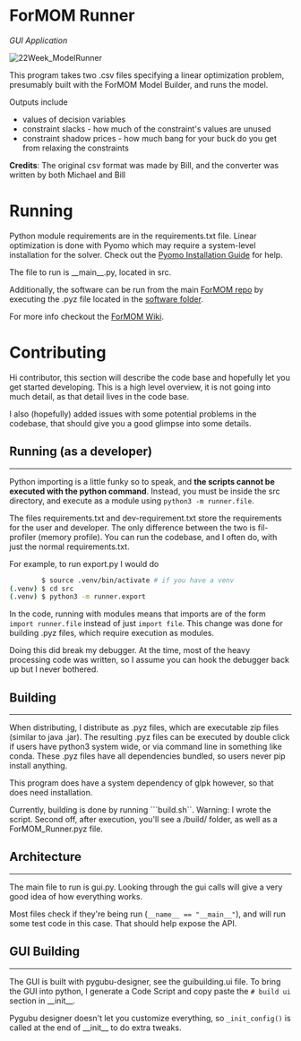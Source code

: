 # ForMOM Runner
*GUI Application*

![22Week_ModelRunner](https://user-images.githubusercontent.com/49537988/181365320-7868a2d1-0cb4-4ce9-b08d-bef3a5cf4b70.png)

This program takes two .csv files specifying a linear optimization problem,
presumably built with the ForMOM Model Builder, and runs the model.

Outputs include
 - values of decision variables
 - constraint slacks - how much of the constraint's values are unused
 - constraint shadow prices - how much bang for your buck do you get from relaxing the constraints

**Credits**: The original csv format was made by Bill, and the converter was written by both Michael and Bill


# Running

Python module requirements are in the requirements.txt file. Linear optimization is
done with Pyomo which may require a system-level installation for the solver.
Check out the [Pyomo Installation Guide](http://www.pyomo.org/installation) for
help.

The file to run is \_\_main__.py, located in src.

Additionally, the software can be run from the main [ForMOM repo](https://github.com/New-Jersey-Forest-Service/ForMOM)
by executing the .pyz file located in the [software folder](https://github.com/New-Jersey-Forest-Service/ForMOM/tree/main/software).

For more info checkout the [ForMOM Wiki](https://github.com/New-Jersey-Forest-Service/ForMOM/wiki).






# Contributing

Hi contributor, this section will describe the code base and 
hopefully let you get started
developing. This is a high level overview, it is not going into 
much detail, as that 
detail lives in the code base.

I also (hopefully) added issues with some potential problems in
the codebase, that should give you a good glimpse into some details.


## Running (as a developer)
---------
Python importing is a little funky so to speak,
and **the scripts cannot be executed with the python command**.
Instead, you must be inside the src directory, and execute as a module 
using ```python3 -m runner.file```. 

The files requirements.txt and dev-requirement.txt store the
requirements for the user and developer. The only
difference between the two is fil-profiler (memory profile).
You can run the codebase, and I often do, with just the normal
requirements.txt.

For example,
to run export.py I would do
```bash
        $ source .venv/bin/activate # if you have a venv
(.venv) $ cd src
(.venv) $ python3 -m runner.export
```

In the code, running with modules means that imports are of the
form ```import runner.file``` instead of just ```import file```.
This change was done for building .pyz files, which require
execution as modules.

Doing this did break my debugger. At the time, most of the
heavy processing code was written, so I assume you can hook the
debugger back up but I never bothered.


## Building
---------
When distributing, I distribute as .pyz files, which are executable
zip files (similar to java .jar). 
The resulting .pyz files can be executed by double click if users
have python3 system wide, or via command line in something like conda.
These .pyz files have all dependencies bundled, so users never
pip install anything.

This program does have a system dependency of glpk however, so that does
need installation.

Currently, building is done by running ```build.sh``. Warning: I wrote
the script. Second off, after execution, you'll see a /build/ folder,
as well as a ForMOM_Runner.pyz file.


## Architecture
---------
The main file to run is gui.py. Looking through the gui calls
will give a very good idea of how everything works.

Most files check if they're being run (```__name__ == "__main__"```),
and will run some test code in this case. That should help expose
the API.


## GUI Building
---------
The GUI is built with pygubu-designer, see the guibuilding.ui
file. To bring the GUI into python, I generate a Code Script
and copy paste the ```# build ui``` section in \_\_init__.

Pygubu designer doesn't let you customize everything, so
```_init_config()``` is called at the end of \_\_init__ to do
extra tweaks.






